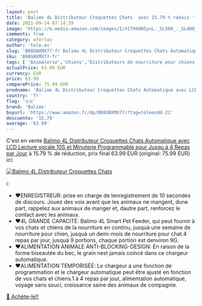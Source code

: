 ```yaml
---
layout: post
title: 'Balimo 4L Distributeur Croquettes Chats  avec 15.79 % rabais '
date: 2021-09-14 07:14:39
image: 'https://m.media-amazon.com/images/I/41TH4dH5ynL._SL500_._SL400_.jpg'
comments: true
category: ofertas
author: 'tole.es'
slug: 'B08GNXMX77-fr Balimo 4L Distributeur Croquettes Chats Automatique avec...'
sku: 'B08GNXMX77-fr'
tags: [ 'Animalerie','Chiens','Distributeurs de nourriture pour chiens','Mangeoirs et abreuvoirs pour chiens','balimo', ]
actualPrice: 63.99 EUR
currency: EUR
price: 63.99
comparePrice: 75.99 EUR
prodname: 'Balimo 4L Distributeur Croquettes Chats Automatique avec LCD Lecture vocale 10S et Minuterie Programmable pour Jusqu à 4 Repas par Jour'
country: 'fr'
flag: '🇫🇷'
brand: 'Balimo'
buyurl: 'https://www.amazon.fr/dp/B08GNXMX77/?tag=tolees0d-21'
descuento: '15.79'
average: '63.99'
---
```


C'est en vente [Balimo 4L Distributeur Croquettes Chats Automatique avec LCD Lecture vocale 10S et Minuterie Programmable pour Jusqu à 4 Repas par Jour](https://www.amazon.fr/dp/B08GNXMX77/?tag=tolees0d-21)  à  15.79 % de réduction, prix final  63.99 EUR (original: 75.99 EUR) ici:

[![Balimo 4L Distributeur Croquettes Chats ](https://m.media-amazon.com/images/I/41TH4dH5ynL._SL500_._SL400_.jpg)](https://www.amazon.fr/dp/B08GNXMX77/?tag=tolees0d-21)

ℹ️:

- ❤ENREGISTREUR: prise en charge de lenregistrement de 10 secondes de discours. Jouez des voix avant que les animaux ne mangent, dune part, rappelez aux animaux de manger et, dautre part, renforcez le contact avec les animaux.
- ❤4L GRANDE CAPACITÉ: Balimo 4L Smart Pet Feeder, qui peut fournir à vos chats et chiens de la nourriture en continu, jusquà une semaine de nourriture pour chien, jusquà un demi-mois de nourriture pour chat.4 repas par jour, jusquà 9 portions, chaque portion est denviron 9G.
- ❤ALIMENTATION ANIMALE ANTI-BLOCKING-DESIGN: En raison de la forme biseautée du bec, le grain nest jamais coincé dans ce chargeur automatique.
- ❤ALIMENTATION TEMPORISÉE: Le chargeur a une fonction de programmation et le chargeur automatique peut être ajusté en fonction de vos chats et chiens.1 à 4 repas par jour, alimentation automatique, voyage sans souci, croissance saine des animaux de compagnie.

[🛒 Achète-le!!](https://www.amazon.fr/dp/B08GNXMX77/?tag=tolees0d-21)
